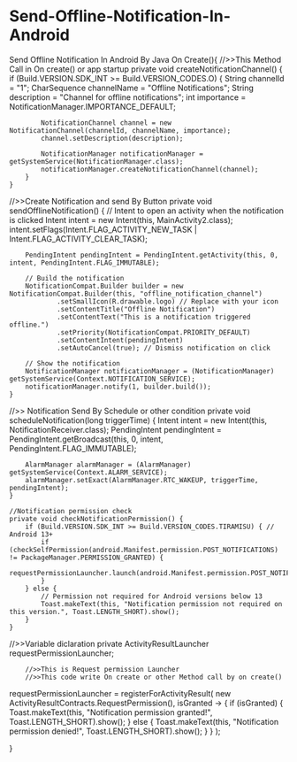 # Send-Offline-Notification-In-Android
Send Offline Notification In Android By Java
On Create(){
//>>This Method Call in On create() or app startup 
private void createNotificationChannel() {
        if (Build.VERSION.SDK_INT >= Build.VERSION_CODES.O) {
            String channelId = "1";
            CharSequence channelName = "Offline Notifications";
            String description = "Channel for offline notifications";
            int importance = NotificationManager.IMPORTANCE_DEFAULT;

            NotificationChannel channel = new NotificationChannel(channelId, channelName, importance);
            channel.setDescription(description);

            NotificationManager notificationManager = getSystemService(NotificationManager.class);
            notificationManager.createNotificationChannel(channel);
        }
    }



//>>Create Notification and send By Button
 private void sendOfflineNotification() {
        // Intent to open an activity when the notification is clicked
        Intent intent = new Intent(this, MainActivity2.class);
        intent.setFlags(Intent.FLAG_ACTIVITY_NEW_TASK | Intent.FLAG_ACTIVITY_CLEAR_TASK);

        PendingIntent pendingIntent = PendingIntent.getActivity(this, 0, intent, PendingIntent.FLAG_IMMUTABLE);

        // Build the notification
        NotificationCompat.Builder builder = new NotificationCompat.Builder(this, "offline_notification_channel")
                .setSmallIcon(R.drawable.logo) // Replace with your icon
                .setContentTitle("Offline Notification")
                .setContentText("This is a notification triggered offline.")
                .setPriority(NotificationCompat.PRIORITY_DEFAULT)
                .setContentIntent(pendingIntent)
                .setAutoCancel(true); // Dismiss notification on click

        // Show the notification
        NotificationManager notificationManager = (NotificationManager) getSystemService(Context.NOTIFICATION_SERVICE);
        notificationManager.notify(1, builder.build());
    }


//>> Notification Send By Schedule or other condition
     private void scheduleNotification(long triggerTime) {
        Intent intent = new Intent(this, NotificationReceiver.class);
        PendingIntent pendingIntent = PendingIntent.getBroadcast(this, 0, intent, PendingIntent.FLAG_IMMUTABLE);

        AlarmManager alarmManager = (AlarmManager) getSystemService(Context.ALARM_SERVICE);
        alarmManager.setExact(AlarmManager.RTC_WAKEUP, triggerTime, pendingIntent);
    }

    //Notification permission check
    private void checkNotificationPermission() {
        if (Build.VERSION.SDK_INT >= Build.VERSION_CODES.TIRAMISU) { // Android 13+
            if (checkSelfPermission(android.Manifest.permission.POST_NOTIFICATIONS) != PackageManager.PERMISSION_GRANTED) {
                requestPermissionLauncher.launch(android.Manifest.permission.POST_NOTIFICATIONS);
            }
        } else {
            // Permission not required for Android versions below 13
            Toast.makeText(this, "Notification permission not required on this version.", Toast.LENGTH_SHORT).show();
        }
    }

//>>Variable diclaration
        private ActivityResultLauncher<String> requestPermissionLauncher;

        //>>This is Request permission Launcher
        //>>This code write On create or other Method call by on create()
requestPermissionLauncher = registerForActivityResult(
                new ActivityResultContracts.RequestPermission(),
                isGranted -> {
                    if (isGranted) {
                        Toast.makeText(this, "Notification permission granted!", Toast.LENGTH_SHORT).show();
                    } else {
                        Toast.makeText(this, "Notification permission denied!", Toast.LENGTH_SHORT).show();
                    }
                }
        );


}
